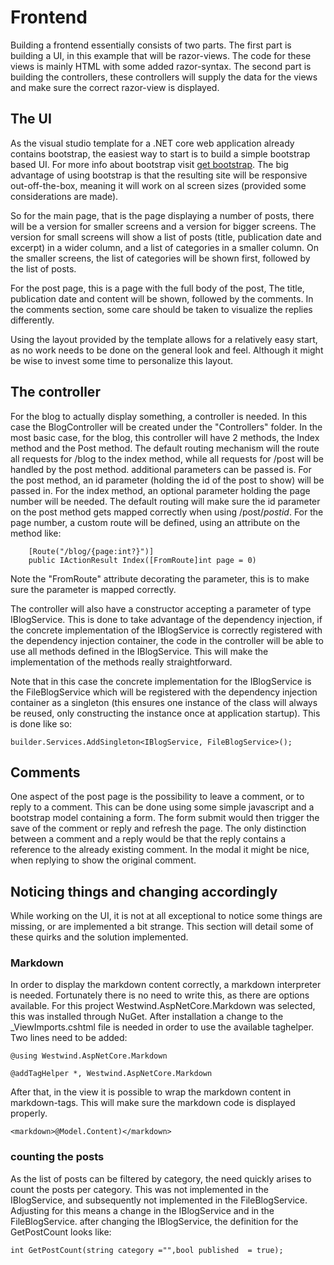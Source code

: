 # Frontend

Building a frontend essentially consists of two parts. The first part is building a UI, in this example that will be razor-views. The code for these views is mainly HTML with some added razor-syntax. The second part is building the controllers, these controllers will supply the data for the views and make sure the correct razor-view is displayed.

## The UI

As the visual studio template for a .NET core web application already contains bootstrap, the easiest way to start is to build a simple bootstrap based UI. For more info about bootstrap visit [get bootstrap](http://getbootstrap.com). The big advantage of using bootstrap is that the resulting site will be responsive out-off-the-box, meaning it will work on al screen sizes (provided some considerations are made).

So for the main page, that is the page displaying a number of posts, there will be a version for smaller screens and a version for bigger screens. The version for small screens will show a list of posts (title, publication date and excerpt) in a wider column, and a list of categories in a smaller column. On the smaller screens, the list of categories will be shown first, followed by the list of posts.

For the post page, this is a page with the full body of the post, The title, publication date and content will be shown, followed by the comments. In the comments section, some care should be taken to visualize the replies differently.

Using the layout provided by the template allows for a relatively easy start, as no work needs to be done on the general look and feel. Although it might be wise to invest some time to personalize this layout.

## The controller

For the blog to actually display something, a controller is needed. In this case the BlogController will be created under the "Controllers" folder. In the most basic case, for the blog, this controller will have 2 methods, the Index method and the Post method. The default routing mechanism will the route all requests for /blog to the index method, while all requests for /post will be handled by the post method. additional parameters can be passed is. For the post method, an id parameter (holding the id of the post to show) will be passed in. For the index method, an optional parameter holding the page number will be needed. The default routing will make sure the id parameter on the post method gets mapped correctly when using /post/_postid_.
For the page number, a custom route will be defined, using an attribute on the method like:

```
    [Route("/blog/{page:int?}")]
    public IActionResult Index([FromRoute]int page = 0)
```

Note the "FromRoute" attribute decorating the parameter, this is to make sure the parameter is mapped correctly.

The controller will also have a constructor accepting a parameter of type IBlogService. This is done to take advantage of the dependency injection, if the concrete implementation of the IBlogService is correctly registered with the dependency injection container, the code in the controller will be able to use all methods defined in the IBlogService. This will make the implementation of the methods really straightforward.

Note that in this case the concrete implementation for the IBlogService is the FileBlogService which will be registered with the dependency injection container as a singleton (this ensures one instance of the class will always be reused, only constructing the instance once at application startup). This is done like so:

```
builder.Services.AddSingleton<IBlogService, FileBlogService>();
```

## Comments

One aspect of the post page is the possibility to leave a comment, or to reply to a comment. This can be done using some simple javascript and a bootstrap model containing a form. The form submit would then trigger the save of the comment or reply and refresh the page. The only distinction between a comment and a reply would be that the reply contains a reference to the already existing comment. In the modal it might be nice, when replying to show the original comment.

## Noticing things and changing accordingly

While working on the UI, it is not at all exceptional to notice some things are missing, or are implemented a bit strange. This section will detail some of these quirks and the solution implemented.

### Markdown

In order to display the markdown content correctly, a markdown interpreter is needed. Fortunately there is no need to write this, as there are options available. For this project Westwind.AspNetCore.Markdown was selected, this was installed through NuGet. After installation a change to the \_ViewImports.cshtml file is needed in order to use the available taghelper. Two lines need to be added:

```
@using Westwind.AspNetCore.Markdown

@addTagHelper *, Westwind.AspNetCore.Markdown
```

After that, in the view it is possible to wrap the markdown content in markdown-tags. This will make sure the markdown code is displayed properly.

```
<markdown>@Model.Content)</markdown>
```

### counting the posts

As the list of posts can be filtered by category, the need quickly arises to count the posts per category. This was not implemented in the IBlogService, and subsequently not implemented in the FileBlogService.
Adjusting for this means a change in the IBlogService and in the FileBlogService. after changing the IBlogService, the definition for the GetPostCount looks like:

```
int GetPostCount(string category ="",bool published  = true);
```
